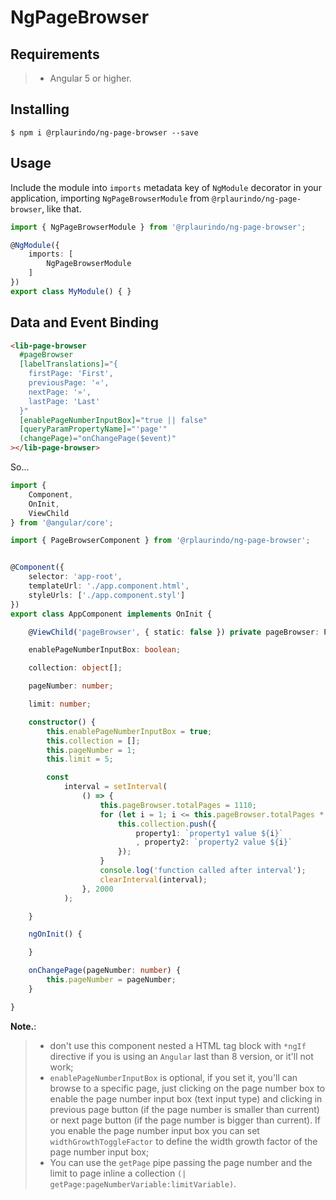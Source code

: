 # NgPageBrowser

## Requirements

>- Angular 5 or higher.

## Installing

	$ npm i @rplaurindo/ng-page-browser --save

## Usage

Include the module into `imports` metadata key of `NgModule` decorator in your application, importing `NgPageBrowserModule` from `@rplaurindo/ng-page-browser`, like that.

```typescript
import { NgPageBrowserModule } from '@rplaurindo/ng-page-browser';

@NgModule({
    imports: [
        NgPageBrowserModule
    ]
})
export class MyModule() { }
```

## Data and Event Binding

```html
<lib-page-browser
  #pageBrowser
  [labelTranslations]="{
    firstPage: 'First',
    previousPage: '«',
    nextPage: '»',
    lastPage: 'Last'
  }"
  [enablePageNumberInputBox]="true || false"
  [queryParamPropertyName]="'page'"
  (changePage)="onChangePage($event)"
></lib-page-browser>
```

So...

```typescript
import {
    Component,
    OnInit,
    ViewChild
} from '@angular/core';

import { PageBrowserComponent } from '@rplaurindo/ng-page-browser';


@Component({
    selector: 'app-root',
    templateUrl: './app.component.html',
    styleUrls: ['./app.component.styl']
})
export class AppComponent implements OnInit {

    @ViewChild('pageBrowser', { static: false }) private pageBrowser: PageBrowserComponent;

    enablePageNumberInputBox: boolean;

    collection: object[];

    pageNumber: number;

    limit: number;

    constructor() {
        this.enablePageNumberInputBox = true;
        this.collection = [];
        this.pageNumber = 1;
        this.limit = 5;

        const
            interval = setInterval(
                () => {
                    this.pageBrowser.totalPages = 1110;
                    for (let i = 1; i <= this.pageBrowser.totalPages * this.limit; i++) {
                        this.collection.push({
                            property1: `property1 value ${i}`
                            , property2: `property2 value ${i}`
                        });
                    }
                    console.log('function called after interval');
                    clearInterval(interval);
                }, 2000
            );

    }

    ngOnInit() {

    }

    onChangePage(pageNumber: number) {
        this.pageNumber = pageNumber;
    }

}

```

**Note.**: 
>- don't use this component nested a HTML tag block with `*ngIf` directive if you is using an `Angular` last than 8 version, or it'll not work;
>- `enablePageNumberInputBox` is optional, if you set it, you'll can browse to a specific page, just clicking on the page number box to enable the page number input box (text input type) and clicking in previous page button (if the page number is smaller than current) or next page button (if the page number is bigger than current). If you enable the page number input box you can set `widthGrowthToggleFactor` to define the width growth factor of the page number input box;
>- You can use the `getPage` pipe passing the page number and the limit to page inline a collection `(| getPage:pageNumberVariable:limitVariable)`.

